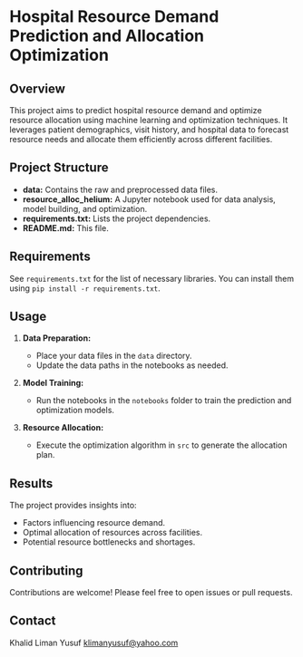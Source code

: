 # Hospital Resource Demand Prediction and Allocation Optimization

## Overview

This project aims to predict hospital resource demand and optimize resource allocation using machine learning and optimization techniques. It leverages patient demographics, visit history, and hospital data to forecast resource needs and allocate them efficiently across different facilities.

## Project Structure

* **data:** Contains the raw and preprocessed data files.
* **resource_alloc_helium:** A Jupyter notebook used for data analysis, model building, and optimization.
* **requirements.txt:** Lists the project dependencies.
* **README.md:** This file.

## Requirements

See `requirements.txt` for the list of necessary libraries. You can install them using `pip install -r requirements.txt`.

## Usage

1. **Data Preparation:** 
   - Place your data files in the `data` directory.
   - Update the data paths in the notebooks as needed.

2. **Model Training:**
   - Run the notebooks in the `notebooks` folder to train the prediction and optimization models.

3. **Resource Allocation:**
   - Execute the optimization algorithm in `src` to generate the allocation plan.

## Results

The project provides insights into:

* Factors influencing resource demand.
* Optimal allocation of resources across facilities.
* Potential resource bottlenecks and shortages.

## Contributing

Contributions are welcome! Please feel free to open issues or pull requests.


## Contact

 Khalid Liman Yusuf
klimanyusuf@yahoo.com
